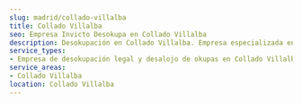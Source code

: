 ```yaml
---
slug: madrid/collado-villalba
title: Collado Villalba
seo: Empresa Invicto Desokupa en Collado Villalba
description: Desokupación en Collado Villalba. Empresa especializada en okupas. Mediación legal y desalojo express. Presupuesto gratuito.
service_types:
- Empresa de desokupación legal y desalojo de okupas en Collado Villalba
service_areas:
- Collado Villalba
location: Collado Villalba
---
```

